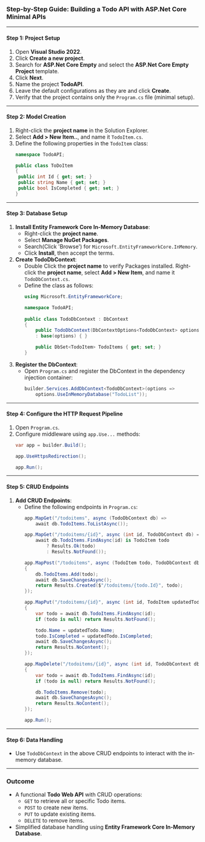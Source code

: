 ### Step-by-Step Guide: Building a Todo API with ASP.Net Core Minimal APIs

---

#### **Step 1: Project Setup**
1. Open **Visual Studio 2022**.
2. Click **Create a new project**.
3. Search for **ASP.Net Core Empty** and select the **ASP.Net Core Empty Project** template.
4. Click **Next**.
5. Name the project **TodoAPI**.
6. Leave the default configurations as they are and click **Create**.
7. Verify that the project contains only the `Program.cs` file (minimal setup).

---

#### **Step 2: Model Creation**
1. Right-click the **project name** in the Solution Explorer.
2. Select **Add > New Item..**, and name it `TodoItem.cs`.
3. Define the following properties in the `TodoItem` class:
   ```csharp
   namespace TodoAPI;

   public class ToDoItem
   {
    public int Id { get; set; }
    public string Name { get; set; }
    public bool IsCompleted { get; set; }
   }
   ```

---

#### **Step 3: Database Setup**
1. **Install Entity Framework Core In-Memory Database**:
   - Right-click the **project name**.
   - Select **Manage NuGet Packages**.
   - Search(Click 'Browse') for `Microsoft.EntityFrameworkCore.InMemory`.
   - Click **Install**, then accept the terms.
2. **Create TodoDbContext**:
   - Double Click the **project name** to verify Packages installed. Right-click the **project name**, select **Add > New Item**, and name it `TodoDbContext.cs`.
   - Define the class as follows:
     ```csharp
     using Microsoft.EntityFrameworkCore;

     namespace TodoAPI;
       
     public class TodoDbContext : DbContext
     {
         public TodoDbContext(DbContextOptions<TodoDbContext> options)
         : base(options) { }
     
         public DbSet<TodoItem> TodoItems { get; set; }
     }
     ```
3. **Register the DbContext**:
   - Open `Program.cs` and register the DbContext in the dependency injection container:
     ```csharp
     builder.Services.AddDbContext<TodoDbContext>(options =>
         options.UseInMemoryDatabase("TodoList"));
     ```

---

#### **Step 4: Configure the HTTP Request Pipeline**
1. Open `Program.cs`.
2. Configure middleware using `app.Use...` methods:
   ```csharp
   var app = builder.Build();

   app.UseHttpsRedirection();

   app.Run();
   ```

---

#### **Step 5: CRUD Endpoints**
1. **Add CRUD Endpoints**:
   - Define the following endpoints in `Program.cs`:
     ```csharp
     app.MapGet("/todoitems", async (TodoDbContext db) =>
         await db.TodoItems.ToListAsync());

     app.MapGet("/todoitems/{id}", async (int id, TodoDbContext db) =>
         await db.TodoItems.FindAsync(id) is TodoItem todo
             ? Results.Ok(todo)
             : Results.NotFound());

     app.MapPost("/todoitems", async (TodoItem todo, TodoDbContext db) =>
     {
         db.TodoItems.Add(todo);
         await db.SaveChangesAsync();
         return Results.Created($"/todoitems/{todo.Id}", todo);
     });

     app.MapPut("/todoitems/{id}", async (int id, TodoItem updatedTodo, TodoDbContext db) =>
     {
         var todo = await db.TodoItems.FindAsync(id);
         if (todo is null) return Results.NotFound();

         todo.Name = updatedTodo.Name;
         todo.IsCompleted = updatedTodo.IsCompleted;
         await db.SaveChangesAsync();
         return Results.NoContent();
     });

     app.MapDelete("/todoitems/{id}", async (int id, TodoDbContext db) =>
     {
         var todo = await db.TodoItems.FindAsync(id);
         if (todo is null) return Results.NotFound();

         db.TodoItems.Remove(todo);
         await db.SaveChangesAsync();
         return Results.NoContent();
     });

     app.Run();
     ```
---

#### **Step 6: Data Handling**
- Use `TodoDbContext` in the above CRUD endpoints to interact with the in-memory database.

---

### **Outcome**
- A functional **Todo Web API** with CRUD operations:
  - `GET` to retrieve all or specific Todo items.
  - `POST` to create new items.
  - `PUT` to update existing items.
  - `DELETE` to remove items.
- Simplified database handling using **Entity Framework Core In-Memory Database**.
